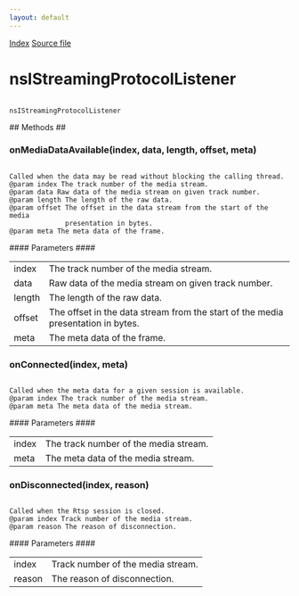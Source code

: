 ```yaml
---
layout: default
---
```

<div id='links'><a href="../index.html">Index</a>
<a href="http://dxr.mozilla.org/mozilla-central/source/netwerk/base/public/nsIStreamingProtocolController.idl">Source file</a>
</div>

# nsIStreamingProtocolListener #
<code>  
nsIStreamingProtocolListener  
  
</code>
## Methods ##

### onMediaDataAvailable(index, data, length, offset, meta) ###
<code>  
Called when the data may be read without blocking the calling thread.  
@param index The track number of the media stream.  
@param data Raw data of the media stream on given track number.  
@param length The length of the raw data.  
@param offset The offset in the data stream from the start of the media  
              presentation in bytes.  
@param meta The meta data of the frame.  
  
</code>
#### Parameters ####

<table>

<tr>
<td>index</td>
<td>The track number of the media stream.  
</td>
</tr>

<tr>
<td>data</td>
<td>Raw data of the media stream on given track number.  
</td>
</tr>

<tr>
<td>length</td>
<td>The length of the raw data.  
</td>
</tr>

<tr>
<td>offset</td>
<td>The offset in the data stream from the start of the media  
              presentation in bytes.  
</td>
</tr>

<tr>
<td>meta</td>
<td>The meta data of the frame.  
</td>
</tr>

</table>

### onConnected(index, meta) ###
<code>  
Called when the meta data for a given session is available.  
@param index The track number of the media stream.  
@param meta The meta data of the media stream.  
  
</code>
#### Parameters ####

<table>

<tr>
<td>index</td>
<td>The track number of the media stream.  
</td>
</tr>

<tr>
<td>meta</td>
<td>The meta data of the media stream.  
</td>
</tr>

</table>

### onDisconnected(index, reason) ###
<code>  
Called when the Rtsp session is closed.  
@param index Track number of the media stream.  
@param reason The reason of disconnection.  
  
</code>
#### Parameters ####

<table>

<tr>
<td>index</td>
<td>Track number of the media stream.  
</td>
</tr>

<tr>
<td>reason</td>
<td>The reason of disconnection.  
</td>
</tr>

</table>
